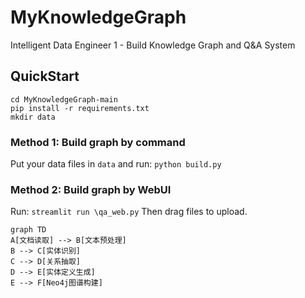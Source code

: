 # MyKnowledgeGraph
Intelligent Data Engineer 1 - Build Knowledge Graph and Q&A System
## QuickStart
```
cd MyKnowledgeGraph-main
pip install -r requirements.txt
mkdir data
```

### Method 1: Build graph by command
Put your data files in `data` and run:
```python build.py```

### Method 2: Build graph by WebUI
Run:
```streamlit run \qa_web.py```
Then drag files to upload.

```
graph TD
A[文档读取] --> B[文本预处理]
B --> C[实体识别]
C --> D[关系抽取]
D --> E[实体定义生成]
E --> F[Neo4j图谱构建]

```
